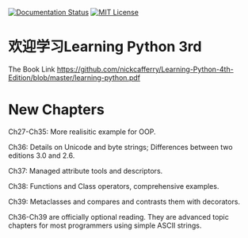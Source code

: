  [![Documentation Status](https://readthedocs.org/projects/learning-python-from-scratch/badge/?version=latest)](https://learning-python-from-scratch.readthedocs.io/en/latest/?badge=latest)
 [![MIT License](https://img.shields.io/badge/license-MIT-blue.svg?style=flat)](http://choosealicense.com/licenses/mit/)
 
 # 欢迎学习Learning Python 3rd

 The Book Link https://github.com/nickcafferry/Learning-Python-4th-Edition/blob/master/learning-python.pdf
 
 # New Chapters 
 
 Ch27-Ch35: More realisitic example for OOP.

 Ch36: Details on Unicode and byte strings; Differences between two editions 3.0 and 2.6.
 
 Ch37: Managed attribute tools and descriptors.
 
 Ch38: Functions and Class operators, comprehensive examples.
 
 Ch39: Metaclasses and compares and contrasts them with decorators.
 
 Ch36-Ch39 are officially optional reading. They are advanced topic chapters for most programmers using simple ASCII strings.
 
 

